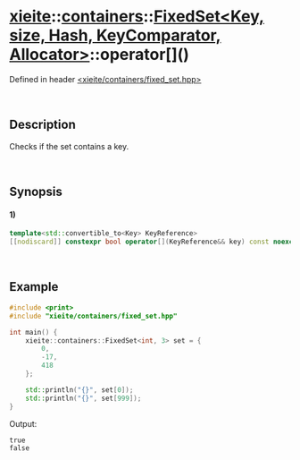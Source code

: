 # [xieite](../../../../../../xieite.md)\:\:[containers](../../../../../../containers.md)\:\:[FixedSet<Key, size, Hash, KeyComparator, Allocator>](../../../../fixed_set.md)\:\:operator\[\]\(\)
Defined in header [<xieite/containers/fixed_set.hpp>](../../../../../../../include/xieite/containers/fixed_set.hpp)

&nbsp;

## Description
Checks if the set contains a key.

&nbsp;

## Synopsis
#### 1)
```cpp
template<std::convertible_to<Key> KeyReference>
[[nodiscard]] constexpr bool operator[](KeyReference&& key) const noexcept;
```

&nbsp;

## Example
```cpp
#include <print>
#include "xieite/containers/fixed_set.hpp"

int main() {
    xieite::containers::FixedSet<int, 3> set = {
        0,
        -17,
        418
    };

    std::println("{}", set[0]);
    std::println("{}", set[999]);
}
```
Output:
```
true
false
```
